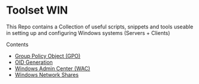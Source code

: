 # Toolset WIN
This Repo contains a Collection of useful scripts, snippets and tools useable in
setting up and configuring Windows systems (Servers + Clients)

Contents
+ [Group Policy Object (GPO)](./group-policy-object#group-policy-object-gpo)
+ [OID Generation](./oid-generation#oid-generation)
+ [Windows Admin Center (WAC)](./windows-admin-center#windows-admin-center-wac)
+ [Windows Network Shares](./network-shares#windows-network-shares)
